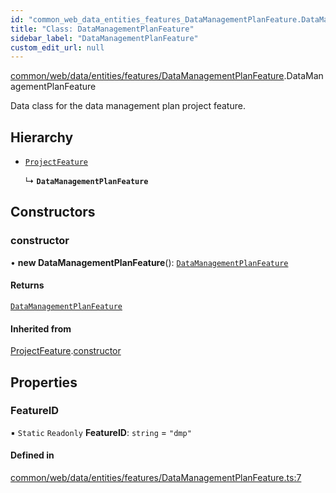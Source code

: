 ```yaml
---
id: "common_web_data_entities_features_DataManagementPlanFeature.DataManagementPlanFeature"
title: "Class: DataManagementPlanFeature"
sidebar_label: "DataManagementPlanFeature"
custom_edit_url: null
---
```


[common/web/data/entities/features/DataManagementPlanFeature](../modules/common_web_data_entities_features_DataManagementPlanFeature.md).DataManagementPlanFeature

Data class for the data management plan project feature.

## Hierarchy

- [`ProjectFeature`](common_web_data_entities_features_ProjectFeature.ProjectFeature.md)

  ↳ **`DataManagementPlanFeature`**

## Constructors

### constructor

• **new DataManagementPlanFeature**(): [`DataManagementPlanFeature`](common_web_data_entities_features_DataManagementPlanFeature.DataManagementPlanFeature.md)

#### Returns

[`DataManagementPlanFeature`](common_web_data_entities_features_DataManagementPlanFeature.DataManagementPlanFeature.md)

#### Inherited from

[ProjectFeature](common_web_data_entities_features_ProjectFeature.ProjectFeature.md).[constructor](common_web_data_entities_features_ProjectFeature.ProjectFeature.md#constructor)

## Properties

### FeatureID

▪ `Static` `Readonly` **FeatureID**: `string` = `"dmp"`

#### Defined in

[common/web/data/entities/features/DataManagementPlanFeature.ts:7](https://github.com/Soroush9978/rds-ng/blob/165bdc6/src/common/web/data/entities/features/DataManagementPlanFeature.ts#L7)
